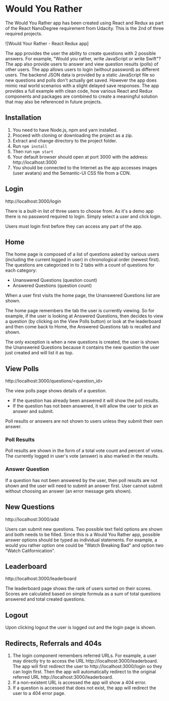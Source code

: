 # Would You Rather

The Would You Rather app has been created using React and Redux as part of the React NanoDegree requirement from Udacity. This is the 2nd of three required projects.

![Would Your Rather - React Redux app]

The app provides the user the ability to create questions with 2 possible answers. For example, "Would you rather, write JavaScript or write Swift"? The app also provide users to answer and view question results (polls) of other users. The app allows users to login (without password) as different users. The backend JSON data is provided by a static JavaScript file so new questions and polls don't actually get saved. However the app does mimic real world scenarios with a slight delayed save responses. The app provides a full example with clean code, how various React and Redux components and packages are combined to create a meaningful solution that may also be referenced in future projects.



## Installation

1. You need to have Node.js, npm and yarn installed.
2. Proceed with cloning or downloading the project as a zip.
3. Extract and change directory to the project folder.
4. Run `npm install`
5. Then run `npm start`
6. Your default browser should open at port 3000 with the address: http://localhost:3000
7. You should be connected to the Internet as the app accesses images (user avatars) and the Semantic-UI CSS file from a CDN.

## Login

http://localhost:3000/login



There is a built-in list of three users to choose from. As it's a demo app there is no password required to login. Simply select a user and click login.



Users must login first before they can access any part of the app.

## Home

The home page is composed of a list of questions asked by various users (including the current logged in user) in chronological order (newest first). The questions are categorized in to 2 tabs with a count of questions for each category: 

- Unanswered Questions (question count) 
- Answered Questions (question count)


When a user first visits the home page, the Unanswered Questions list are shown. 



The home page remembers the tab the user is currently viewing. So for example, if the user is looking at Answered Questions, then decides to view a question (by clicking on the View Polls button) or look at the leaderboard and then come back to Home, the Answered Questions tab is recalled and shown.

The only exception is when a new questions is created, the user is shown the Unanswered Questions because it contains the new question the user just created and will list it as top.

## View Polls

http://localhost:3000/questions/<question_id>

The view polls page shows details of a question. 

- If the question has already been answered it will show the poll results. 
- If the question has not been answered, it will allow the user to pick an answer and submit. 

Poll results or answers are not shown to users unless they submit their own answer.

### Poll Results

Poll results are shown in the form of a total vote count and percent of votes. The currently logged in user's vote (answer) is also marked in the results.

### Answer Question

If a question has not been answered by the user, then poll results are not shown and the user will need to submit an answer first. User cannot submit without choosing an answer (an error message gets shown).

## New Questions

http://localhost:3000/add



Users can submit new questions. Two possible text field options are shown and both needs to be filled. Since this is a Would You Rather app, possible answer options should be typed as individual statements. For example, a would you rather option one could be "Watch Breaking Bad" and option two "Watch Californication".

## Leaderboard

http://localhost:3000/leaderboard


The leaderboard page shows the rank of users sorted on their scores. Scores are calculated based on simple formula as a sum of total questions answered and total created questions.

## Logout

Upon clicking logout the user is logged out and the login page is shown.

## Redirects, Referrals and 404s
1. The login component remembers referred URLs. For example, a user may directly try to access the URL http://localhost:3000/leaderboard. The app will first redirect the user to http://localhost:3000/login so they can login first. Then the app will automatically redirect to the original referred URL http://localhost:3000/leaderboard.
2. If a non-existent URL is accessed the app will show a 404 error.
3. If a question is accessed that does not exist, the app will redirect the user to a 404 error page.






